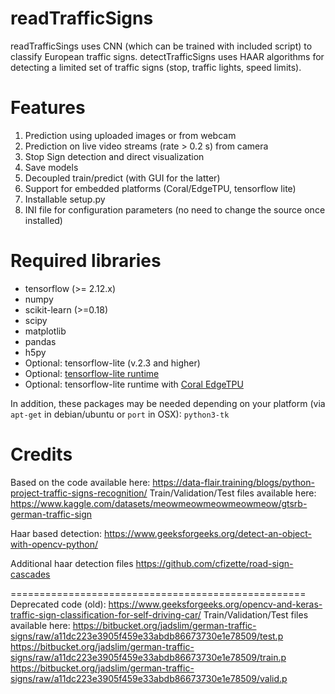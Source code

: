 # readTrafficSigns

readTrafficSings uses CNN (which can be trained with included script) to classify European traffic signs. 
detectTrafficSigns uses HAAR algorithms for detecting a limited set of traffic signs (stop, traffic lights, speed limits). 

Features
=============
1. Prediction using uploaded images or from webcam
2. Prediction on live video streams (rate > 0.2 s) from camera
3. Stop Sign detection and direct visualization
2. Save models
3. Decoupled train/predict (with GUI for the latter)
4. Support for embedded platforms (Coral/EdgeTPU, tensorflow lite)
5. Installable setup.py
6. INI file for configuration parameters (no need to change the source once installed)

Required libraries
===================
   - tensorflow (>= 2.12.x)
   - numpy
   - scikit-learn (>=0.18)
   - scipy
   - matplotlib
   - pandas
   - h5py
   - Optional: tensorflow-lite (v.2.3 and higher)
   - Optional: [tensorflow-lite runtime](https://www.tensorflow.org/lite/guide/python) 
   - Optional: tensorflow-lite runtime with [Coral EdgeTPU](https://coral.ai/docs/accelerator/get-started/)
   
   In addition, these packages may be needed depending on your platform (via ```apt-get``` in debian/ubuntu or ```port``` in OSX):
    `python3-tk`

Credits
=============
Based on the code available here:
https://data-flair.training/blogs/python-project-traffic-signs-recognition/
Train/Validation/Test files available here:
https://www.kaggle.com/datasets/meowmeowmeowmeowmeow/gtsrb-german-traffic-sign

Haar based detection: 
https://www.geeksforgeeks.org/detect-an-object-with-opencv-python/

Additional haar detection files
https://github.com/cfizette/road-sign-cascades


===================================================
Deprecated code (old):
https://www.geeksforgeeks.org/opencv-and-keras-traffic-sign-classification-for-self-driving-car/
Train/Validation/Test files available here:
https://bitbucket.org/jadslim/german-traffic-signs/raw/a11dc223e3905f459e33abdb86673730e1e78509/test.p
https://bitbucket.org/jadslim/german-traffic-signs/raw/a11dc223e3905f459e33abdb86673730e1e78509/train.p
https://bitbucket.org/jadslim/german-traffic-signs/raw/a11dc223e3905f459e33abdb86673730e1e78509/valid.p
